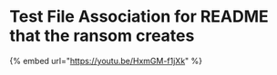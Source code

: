 # Test File Association for README that the ransom creates

{% embed url="https://youtu.be/HxmGM-f1jXk" %}
